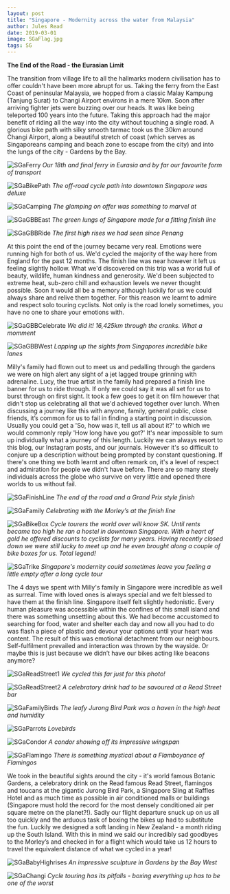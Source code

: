 ```yaml
---
layout: post
title: "Singapore - Modernity across the water from Malaysia"
author: Jules Read
date: 2019-03-01
image: SGaFlag.jpg
tags: SG
---
```


**The End of the Road - the Eurasian Limit**

The transition from village life to all the hallmarks modern civilisation has to offer couldn't have been more abrupt for us. Taking the ferry from the East Coast of peninsular Malaysia, we hopped from a classic Malay Kampung (Tanjung Surat) to Changi Airport environs in a mere 10km. Soon after arriving fighter jets were buzzing over our heads. It was like being teleported 100 years into the future. Taking this approach had the major benefit of riding all the way into the city without touching a single road. A glorious bike path with silky smooth tarmac took us the 30km around Changi Airport, along a beautiful stretch of coast (which serves as Singaporeans camping and beach zone to escape from the city) and into the lungs of the city - Gardens by the Bay. 

![SGaFerry](assets/img/SGaFerry.jpg) *Our 18th and final ferry in Eurasia and by far our favourite form of transport* 

![SGaBikePath](assets/img/SGaBikePath.jpg) *The off-road cycle path into downtown Singapore was deluxe* 

![SGaCamping](assets/img/SGaCamping.jpg) *The glamping on offer was something to marvel at*  

![SGaGBBEast](assets/img/SGaGBBEast.jpg) *The green lungs of Singapore made for a fitting finish line*  

![SGaGBBRide](assets/img/SGaGBBRide.jpg) *The first high rises we had seen since Penang* 

At this point the end of the journey became very real. Emotions were running high for both of us. We'd cycled the majority of the way here from England for the past 12 months. The finish line was near however it left us feeling slightly hollow. What we'd discovered on this trip was a world full of beauty, wildlife, human kindness and generosity. We'd been subjected to extreme heat, sub-zero chill and exhaustion levels we never thought possible. Soon it would all be a memory although luckily for us we could always share and relive them together. For this reason we learnt to admire and respect solo touring cyclists. Not only is the road lonely sometimes, you have no one to share your emotions with.

![SGaGBBCelebrate](assets/img/SGaGBBCelebrate.jpg) *We did it! 16,425km through the cranks. What a momment* 

![SGaGBBWest](assets/img/SGaGBBWest.jpg) *Lapping up the sights from Singapores incredible bike lanes* 

Milly's family had flown out to meet us and pedalling through the gardens we were on high alert any sight of a jet lagged troupe grinning with adrenaline. Lucy, the true artist in the family had prepared a finish line banner for us to ride through. If only we could say it was all set for us to burst through on first sight. It took a few goes to get it on film however that didn't stop us celebrating all that we'd achieved together over lunch. When discussing a journey like this with anyone, family, general public, close friends, it’s common for us to fail in finding a starting point in discussion. Usually you could get a 'So, how was it, tell us all about it?' to which we would commonly reply 'How long have you got?' It's near impossible to sum up individually what a journey of this length. Luckily we can always resort to this blog, our Instagram posts, and our journals. However it's so difficult to conjure up a description without being prompted by constant questioning. If there's one thing we both learnt and often remark on, it's a level of respect and admiration for people we didn't have before. There are so many steely individuals across the globe who survive on very little and opened there worlds to us without fail.

![SGaFinishLine](assets/img/SGaFinishLine.jpg) *The end of the road and a Grand Prix style finish* 

![SGaFamily](assets/img/SGaFamily.jpg) *Celebrating with the Morley’s at the finish line* 

![SGaBikeBox](assets/img/SGaBikeBox.jpg) *Cycle tourers the world over will know SK. Until rents became too high he ran a hostel in downtown Singapore. With a heart of gold he offered discounts to cyclists for many years. Having recently closed down we were still lucky to meet up and he even brought along a couple of bike boxes for us. Total legend!*  

![SGaTrike](assets/img/SGaTrike.jpg) *Singapore's modernity could sometimes leave you feeling a little empty after a long cycle tour*  

The 4 days we spent with Milly's family in Singapore were incredible as well as surreal. Time with loved ones is always special and we felt blessed to have them at the finish line. Singapore itself felt slightly hedonistic. Every human pleasure was accessible within the confines of this small island and there was something unsettling about this. We had become accustomed to searching for food, water and shelter each day and now all you had to do was flash a piece of plastic and devour your options until your heart was content. The result of this was emotional detachment from our neighbours. Self-fulfilment prevailed and interaction was thrown by the wayside. Or maybe this is just because we didn’t have our bikes acting like beacons anymore?

![SGaReadStreet1](assets/img/SGaReadStreet1.jpg) *We cycled this far just for this photo!* 

![SGaReadStreet2](assets/img/SGaReadStreet2.jpg) *A celebratory drink had to be savoured at a Read Street bar* 

![SGaFamilyBirds](assets/img/SGaFamilyBirds.jpg) *The leafy Jurong Bird Park was a haven in the high heat and humidity*  

![SGaParrots](assets/img/SGaParrots.jpg) *Lovebirds*  

![SGaCondor](assets/img/SGaCondor.jpg) *A condor showing off its impressive wingspan*   

![SGaFlamingo](assets/img/SGaFlamingo.jpg) *There is something mystical about a Flamboyance of Flamingos*   

We took in the beautiful sights around the city - it's world famous Botanic Gardens, a celebratory drink on the Read famous Read Street, flamingos and toucans at the gigantic Jurong Bird Park, a Singapore Sling at Raffles Hotel and as much time as possible in air conditioned malls or buildings (Singapore must hold the record for the most densely conditioned air per square metre on the planet?!). Sadly our flight departure snuck up on us all too quickly and the arduous task of boxing the bikes up had to substitute the fun. Luckily we designed a soft landing in New Zealand - a month riding up the South Island. With this in mind we said our incredibly sad goodbyes to the Morley’s and checked in for a flight which would take us 12 hours to travel the equivalent distance of what we cycled in a year!

![SGaBabyHighrises](assets/img/SGaBabyHighrises.jpg) *An impressive sculpture in Gardens by the Bay West*   

![SGaChangi](assets/img/SGaChangi.jpg) *Cycle touring has its pitfalls - boxing everything up has to be one of the worst*  
